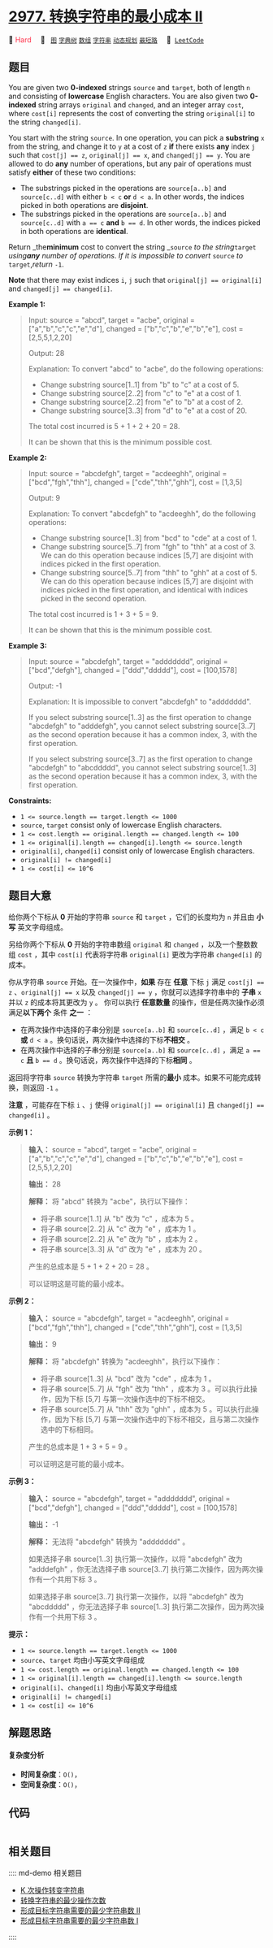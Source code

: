 # [2977. 转换字符串的最小成本 II](https://leetcode.com/problems/minimum-cost-to-convert-string-ii)

🔴 <font color=#ff334b>Hard</font>&emsp; 🔖&ensp; [`图`](/leetcode/outline/tag/graph.md) [`字典树`](/leetcode/outline/tag/trie.md) [`数组`](/leetcode/outline/tag/array.md) [`字符串`](/leetcode/outline/tag/string.md) [`动态规划`](/leetcode/outline/tag/dynamic-programming.md) [`最短路`](/leetcode/outline/tag/shortest-path.md)&emsp; 🔗&ensp;[`LeetCode`](https://leetcode.com/problems/minimum-cost-to-convert-string-ii)


## 题目

You are given two **0-indexed** strings `source` and `target`, both of length
`n` and consisting of **lowercase** English characters. You are also given two
**0-indexed** string arrays `original` and `changed`, and an integer array
`cost`, where `cost[i]` represents the cost of converting the string
`original[i]` to the string `changed[i]`.

You start with the string `source`. In one operation, you can pick a
**substring** `x` from the string, and change it to `y` at a cost of `z`
**if** there exists **any** index `j` such that `cost[j] == z`, `original[j]
== x`, and `changed[j] == y`. You are allowed to do **any** number of
operations, but any pair of operations must satisfy **either** of these two
conditions:

  * The substrings picked in the operations are `source[a..b]` and `source[c..d]` with either `b < c` **or** `d < a`. In other words, the indices picked in both operations are **disjoint**.
  * The substrings picked in the operations are `source[a..b]` and `source[c..d]` with `a == c` **and** `b == d`. In other words, the indices picked in both operations are **identical**.

Return _the**minimum** cost to convert the string _`source` _to the
string_`target` _using**any** number of operations_. _If it is impossible to
convert_ `source` _to_ `target`,_return_ `-1`.

**Note** that there may exist indices `i`, `j` such that `original[j] ==
original[i]` and `changed[j] == changed[i]`.



**Example 1:**

> Input: source = "abcd", target = "acbe", original = ["a","b","c","c","e","d"], changed = ["b","c","b","e","b","e"], cost = [2,5,5,1,2,20]
> 
> Output: 28
> 
> Explanation: To convert "abcd" to "acbe", do the following operations:
> - Change substring source[1..1] from "b" to "c" at a cost of 5.
> - Change substring source[2..2] from "c" to "e" at a cost of 1.
> - Change substring source[2..2] from "e" to "b" at a cost of 2.
> - Change substring source[3..3] from "d" to "e" at a cost of 20.
> 
> The total cost incurred is 5 + 1 + 2 + 20 = 28. 
> 
> It can be shown that this is the minimum possible cost.

**Example 2:**

> Input: source = "abcdefgh", target = "acdeeghh", original = ["bcd","fgh","thh"], changed = ["cde","thh","ghh"], cost = [1,3,5]
> 
> Output: 9
> 
> Explanation: To convert "abcdefgh" to "acdeeghh", do the following operations:
> - Change substring source[1..3] from "bcd" to "cde" at a cost of 1.
> - Change substring source[5..7] from "fgh" to "thh" at a cost of 3. We can do this operation because indices [5,7] are disjoint with indices picked in the first operation.
> - Change substring source[5..7] from "thh" to "ghh" at a cost of 5. We can do this operation because indices [5,7] are disjoint with indices picked in the first operation, and identical with indices picked in the second operation.
> 
> The total cost incurred is 1 + 3 + 5 = 9.
> 
> It can be shown that this is the minimum possible cost.

**Example 3:**

> Input: source = "abcdefgh", target = "addddddd", original = ["bcd","defgh"], changed = ["ddd","ddddd"], cost = [100,1578]
> 
> Output: -1
> 
> Explanation: It is impossible to convert "abcdefgh" to "addddddd".
> 
> If you select substring source[1..3] as the first operation to change "abcdefgh" to "adddefgh", you cannot select substring source[3..7] as the second operation because it has a common index, 3, with the first operation.
> 
> If you select substring source[3..7] as the first operation to change "abcdefgh" to "abcddddd", you cannot select substring source[1..3] as the second operation because it has a common index, 3, with the first operation.

**Constraints:**

  * `1 <= source.length == target.length <= 1000`
  * `source`, `target` consist only of lowercase English characters.
  * `1 <= cost.length == original.length == changed.length <= 100`
  * `1 <= original[i].length == changed[i].length <= source.length`
  * `original[i]`, `changed[i]` consist only of lowercase English characters.
  * `original[i] != changed[i]`
  * `1 <= cost[i] <= 10^6`


## 题目大意

给你两个下标从 **0** 开始的字符串 `source` 和 `target` ，它们的长度均为 `n` 并且由 **小写** 英文字母组成。

另给你两个下标从 **0** 开始的字符串数组 `original` 和 `changed` ，以及一个整数数组 `cost` ，其中 `cost[i]`
代表将字符串 `original[i]` 更改为字符串 `changed[i]` 的成本。

你从字符串 `source` 开始。在一次操作中，**如果** 存在 **任意** 下标 `j` 满足 `cost[j] == z`
、`original[j] == x` 以及 `changed[j] == y` ，你就可以选择字符串中的 **子串** `x` 并以 `z`
的成本将其更改为 `y` 。 你可以执行 **任意数量** 的操作，但是任两次操作必须满足**以下两个** 条件 **之一** ：

  * 在两次操作中选择的子串分别是 `source[a..b]` 和 `source[c..d]` ，满足 `b < c`  **或** `d < a` 。换句话说，两次操作中选择的下标**不相交** 。
  * 在两次操作中选择的子串分别是 `source[a..b]` 和 `source[c..d]` ，满足 `a == c` **且** `b == d` 。换句话说，两次操作中选择的下标**相同** 。

返回将字符串 `source` 转换为字符串 `target` 所需的**最小** 成本。如果不可能完成转换，则返回 `-1` 。

**注意** ，可能存在下标 `i` 、`j` 使得 `original[j] == original[i]` 且 `changed[j] ==
changed[i]` 。



**示例 1：**

> 
> 
> 
> 
> 
> **输入：** source = "abcd", target = "acbe", original = ["a","b","c","c","e","d"], changed = ["b","c","b","e","b","e"], cost = [2,5,5,1,2,20]
> 
> **输出：** 28
> 
> **解释：** 将 "abcd" 转换为 "acbe"，执行以下操作：
> - 将子串 source[1..1] 从 "b" 改为 "c" ，成本为 5 。
> - 将子串 source[2..2] 从 "c" 改为 "e" ，成本为 1 。
> - 将子串 source[2..2] 从 "e" 改为 "b" ，成本为 2 。
> - 将子串 source[3..3] 从 "d" 改为 "e" ，成本为 20 。
> 
> 产生的总成本是 5 + 1 + 2 + 20 = 28 。 
> 
> 可以证明这是可能的最小成本。
> 
> 

**示例 2：**

> 
> 
> 
> 
> 
> **输入：** source = "abcdefgh", target = "acdeeghh", original = ["bcd","fgh","thh"], changed = ["cde","thh","ghh"], cost = [1,3,5]
> 
> **输出：** 9
> 
> **解释：** 将 "abcdefgh" 转换为 "acdeeghh"，执行以下操作：
> - 将子串 source[1..3] 从 "bcd" 改为 "cde" ，成本为 1 。
> - 将子串 source[5..7] 从 "fgh" 改为 "thh" ，成本为 3 。可以执行此操作，因为下标 [5,7] 与第一次操作选中的下标不相交。
> - 将子串 source[5..7] 从 "thh" 改为 "ghh" ，成本为 5 。可以执行此操作，因为下标 [5,7] 与第一次操作选中的下标不相交，且与第二次操作选中的下标相同。
> 
> 产生的总成本是 1 + 3 + 5 = 9 。
> 
> 可以证明这是可能的最小成本。
> 
> 

**示例 3：**

> 
> 
> 
> 
> 
> **输入：** source = "abcdefgh", target = "addddddd", original = ["bcd","defgh"], changed = ["ddd","ddddd"], cost = [100,1578]
> 
> **输出：** -1
> 
> **解释：** 无法将 "abcdefgh" 转换为 "addddddd" 。
> 
> 如果选择子串 source[1..3] 执行第一次操作，以将 "abcdefgh" 改为 "adddefgh" ，你无法选择子串 source[3..7] 执行第二次操作，因为两次操作有一个共用下标 3 。
> 
> 如果选择子串 source[3..7] 执行第一次操作，以将 "abcdefgh" 改为 "abcddddd" ，你无法选择子串 source[1..3] 执行第二次操作，因为两次操作有一个共用下标 3 。
> 
> 



**提示：**

  * `1 <= source.length == target.length <= 1000`
  * `source`、`target` 均由小写英文字母组成
  * `1 <= cost.length == original.length == changed.length <= 100`
  * `1 <= original[i].length == changed[i].length <= source.length`
  * `original[i]`、`changed[i]` 均由小写英文字母组成
  * `original[i] != changed[i]`
  * `1 <= cost[i] <= 10^6`


## 解题思路

#### 复杂度分析

- **时间复杂度**：`O()`，
- **空间复杂度**：`O()`，

## 代码

```javascript

```

## 相关题目

:::: md-demo 相关题目
- [K 次操作转变字符串](https://leetcode.com/problems/can-convert-string-in-k-moves)
- [转换字符串的最少操作次数](https://leetcode.com/problems/minimum-moves-to-convert-string)
- [形成目标字符串需要的最少字符串数 II](https://leetcode.com/problems/minimum-number-of-valid-strings-to-form-target-ii)
- [形成目标字符串需要的最少字符串数 I](https://leetcode.com/problems/minimum-number-of-valid-strings-to-form-target-i)

::::
